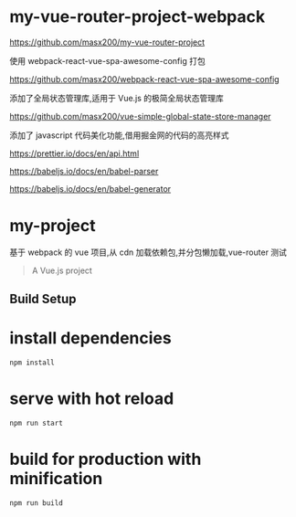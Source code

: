 # my-vue-router-project-webpack

https://github.com/masx200/my-vue-router-project

使用 webpack-react-vue-spa-awesome-config 打包

https://github.com/masx200/webpack-react-vue-spa-awesome-config



添加了全局状态管理库,适用于 Vue.js 的极简全局状态管理库

https://github.com/masx200/vue-simple-global-state-store-manager

添加了 javascript 代码美化功能,借用掘金网的代码的高亮样式

https://prettier.io/docs/en/api.html

https://babeljs.io/docs/en/babel-parser

https://babeljs.io/docs/en/babel-generator

# my-project

基于 webpack 的 vue 项目,从 cdn 加载依赖包,并分包懒加载,vue-router 测试

> A Vue.js project

## Build Setup

# install dependencies

```
npm install
```

# serve with hot reload

```
npm run start
```

# build for production with minification

```
npm run build
```
